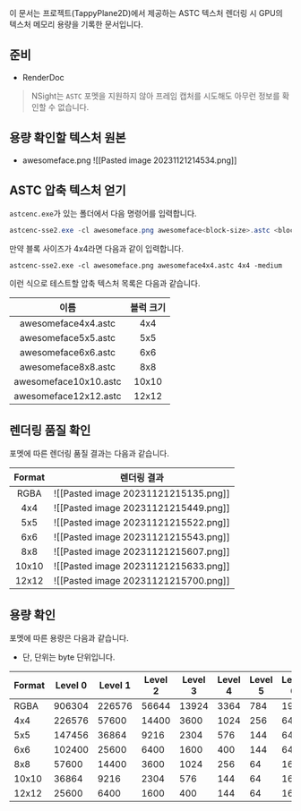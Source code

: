 이 문서는 프로젝트(TappyPlane2D)에서 제공하는 ASTC 텍스처 렌더링 시 GPU의 텍스처 메모리 용량을 기록한 문서입니다.
## 준비
- RenderDoc
> NSight는 `ASTC` 포멧을 지원하지 않아 프레임 캡처를 시도해도 아무런 정보를 확인할 수 없습니다.
## 용량 확인할 텍스처 원본
- awesomeface.png
![[Pasted image 20231121214534.png]]
## ASTC 압축 텍스처 얻기
`astcenc.exe`가 있는 폴더에서 다음 명령어를 입력합니다.
```PowerShell
astcenc-sse2.exe -cl awesomeface.png awesomeface<block-size>.astc <block-size> -medium
```
만약 블록 사이즈가 4x4라면 다음과 같이 입력합니다.
```
astcenc-sse2.exe -cl awesomeface.png awesomeface4x4.astc 4x4 -medium
```
이런 식으로 테스트할 압축 텍스처 목록은 다음과 같습니다.

| 이름 | 블럭 크기 |
|:---:|:---:|
| awesomeface4x4.astc | 4x4 |
| awesomeface5x5.astc | 5x5 |
| awesomeface6x6.astc | 6x6 |
| awesomeface8x8.astc | 8x8 |
| awesomeface10x10.astc | 10x10 |
| awesomeface12x12.astc | 12x12 |
## 렌더링 품질 확인
포멧에 따른 렌더링 품질 결과는 다음과 같습니다.

| Format | 렌더링 결과 |
|:---:|:---:|
| RGBA | ![[Pasted image 20231121215135.png]]|
| 4x4 | ![[Pasted image 20231121215449.png]]|
| 5x5 | ![[Pasted image 20231121215522.png]]|
| 6x6 | ![[Pasted image 20231121215543.png]]|
| 8x8 | ![[Pasted image 20231121215607.png]]|
|10x10 | ![[Pasted image 20231121215633.png]] |
|12x12 | ![[Pasted image 20231121215700.png]]|
## 용량 확인
포멧에 따른 용량은 다음과 같습니다.
- 단, 단위는 byte 단위입니다.

| Format | Level 0 | Level 1 | Level 2 | Level 3 | Level 4 | Level 5 | Level 6 | Level 7 | Level 8 |  
|---|---|---|---|---|---|---|---|---|---|
|RGBA|906304 |226576 |56644 |13924 |3364 |784 |196 |36 |4 |
|4x4|226576 |57600 |14400 |3600 |1024 |256 |64 |16 |16 |
|5x5|147456 |36864 |9216 |2304 |576 |144 |64 |16 |16 |
|6x6|102400 |25600 |6400 |1600 |400 |144 |64 |16 |16 |
|8x8|57600 |14400 |3600 |1024 |256 |64 |16 |16 |16 |
|10x10|36864 |9216 |2304 |576 |144 |64 |16 |16 |16 |
|12x12|25600 |6400 |1600 |400 |144 |64 |16 |16 |16 |

